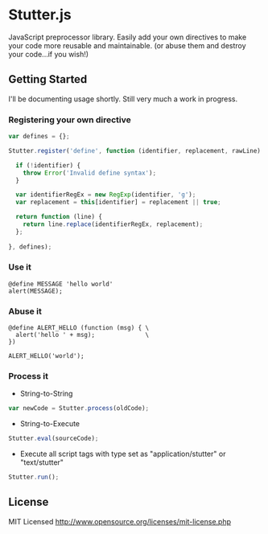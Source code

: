 Stutter.js
======

JavaScript preprocessor library. Easily add your own directives to make your code more reusable and maintainable. (or abuse them and destroy your code...if you wish!)

Getting Started
---------------

I'll be documenting usage shortly. Still very much a work in progress.

### Registering your own directive

``` javascript
var defines = {};

Stutter.register('define', function (identifier, replacement, rawLine) {

  if (!identifier) {
    throw Error('Invalid define syntax');
  }

  var identifierRegEx = new RegExp(identifier, 'g');
  var replacement = this[identifier] = replacement || true;

  return function (line) {
    return line.replace(identifierRegEx, replacement);
  };
  
}, defines);
```

### Use it

```
@define MESSAGE 'hello world'
alert(MESSAGE);
```

### Abuse it

```
@define ALERT_HELLO (function (msg) { \
  alert('hello ' + msg);              \
})

ALERT_HELLO('world');
```

### Process it

* String-to-String

``` javascript
var newCode = Stutter.process(oldCode);
```

* String-to-Execute

``` javascript
Stutter.eval(sourceCode);
```

* Execute all script tags with type set as "application/stutter" or "text/stutter"

``` javascript
Stutter.run();
```

License
------------

MIT Licensed
http://www.opensource.org/licenses/mit-license.php